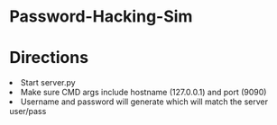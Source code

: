 # Password-Hacking-Sim
<h1>Directions</h1>
<li>Start server.py</li>
<li>Make sure CMD args include hostname (127.0.0.1) and port (9090)</li>
<li>Username and password will generate which will match the server user/pass</li>

